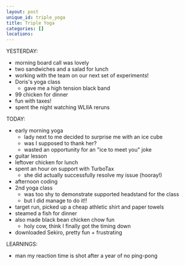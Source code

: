 ```yaml
---
layout: post
unique_id: triple_yoga
title: Triple Yoga
categories: []
locations: 
---
```


YESTERDAY:
* morning board call was lovely
* two sandwiches and a salad for lunch
* working with the team on our next set of experiments!
* Doris's yoga class
  * gave me a high tension black band
* 99 chicken for dinner
* fun with taxes!
* spent the night watching WLIIA reruns

TODAY:
* early morning yoga
  * lady next to me decided to surprise me with an ice cube
  * was I supposed to thank her?
  * wasted an opportunity for an "ice to meet you" joke
* guitar lesson
* leftover chicken for lunch
* spent an hour on support with TurboTax
  * she did actually successfully resolve my issue (hooray!)
* afternoon coding
* 2nd yoga class
  * was too shy to demonstrate supported headstand for the class
  * but I did manage to do it!!
* target run, picked up a cheap athletic shirt and paper towels
* steamed a fish for dinner
* also made black bean chicken chow fun
  * holy cow, think I finally got the timing down
* downloaded Sekiro, pretty fun + frustrating

LEARNINGS:
* man my reaction time is shot after a year of no ping-pong
